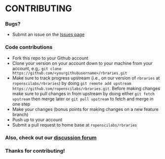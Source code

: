 # CONTRIBUTING #

### Bugs?

* Submit an issue on the [Issues page](https://github.com/ropenscilabs/rbraries/issues)

### Code contributions

* Fork this repo to your Github account
* Clone your version on your account down to your machine from your account, e.g,. `git clone https://github.com/<yourgithubusername>/rbraries.git`
* Make sure to track progress upstream (i.e., on our version of `rbraries` at `ropenscilabs/rbraries`) by doing `git remote add upstream https://github.com/ropenscilabs/rbraries.git`. Before making changes make sure to pull changes in from upstream by doing either `git fetch upstream` then merge later or `git pull upstream` to fetch and merge in one step
* Make your changes (bonus points for making changes on a new feature branch)
* Push up to your account
* Submit a pull request to home base at `ropenscilabs/rbraries`

### Also, check out our [discussion forum](https://discuss.ropensci.org)

### Thanks for contributing!
